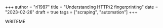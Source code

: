 +++
author = "rl1987"
title = "Understanding HTTP/2 fingerprinting"
date = "2023-02-28"
draft = true
tags = ["scraping", "automation"]
+++

WRITEME
